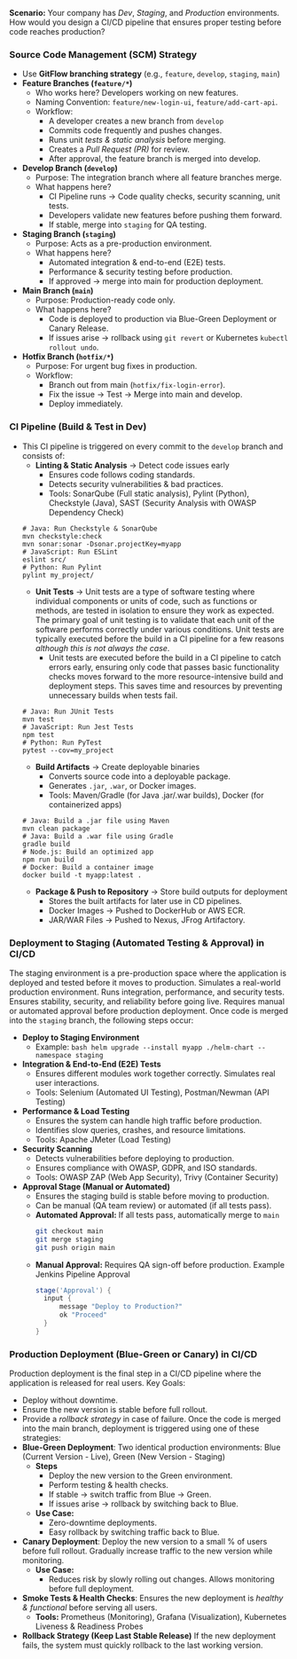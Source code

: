 **Scenario:** Your company has *Dev*, *Staging*, and *Production* environments. How would you design a CI/CD pipeline that ensures proper testing before code reaches production?

### Source Code Management (SCM) Strategy ###
- Use **GitFlow branching strategy** (e.g., `feature`, `develop`, `staging`, `main`)
- **Feature Branches (`feature/*`)**
  - Who works here? Developers working on new features.
  - Naming Convention: `feature/new-login-ui`, `feature/add-cart-api`.
  - Workflow:
    - A developer creates a new branch from `develop`
    - Commits code frequently and pushes changes.
    - Runs unit *tests & static analysis* before merging.
    - Creates a *Pull Request (PR)* for review.
    - After approval, the feature branch is merged into develop.
- **Develop Branch (`develop`)**
  - Purpose: The integration branch where all feature branches merge.
  - What happens here?
    - CI Pipeline runs → Code quality checks, security scanning, unit tests.
    - Developers validate new features before pushing them forward.
    - If stable, merge into `staging` for QA testing.
- **Staging Branch (`staging`)**
  - Purpose: Acts as a pre-production environment.
  - What happens here?
    - Automated integration & end-to-end (E2E) tests.
    - Performance & security testing before production.
    - If approved → merge into main for production deployment.
- **Main Branch (`main`)**
  - Purpose: Production-ready code only.
  - What happens here?
    - Code is deployed to production via Blue-Green Deployment or Canary Release.
    - If issues arise → rollback using `git revert` or Kubernetes `kubectl rollout undo`.
- **Hotfix Branch (`hotfix/*`)**
  - Purpose: For urgent bug fixes in production.
  - Workflow:
    - Branch out from main (`hotfix/fix-login-error`).
    - Fix the issue → Test → Merge into main and develop.
    - Deploy immediately.

### CI Pipeline (Build & Test in Dev) ###
- This CI pipeline is triggered on every commit to the `develop` branch and consists of:
  - **Linting & Static Analysis** → Detect code issues early
    - Ensures code follows coding standards.
    - Detects security vulnerabilities & bad practices.
    - Tools: SonarQube (Full static analysis), Pylint (Python), Checkstyle (Java), SAST (Security Analysis with OWASP Dependency Check)
  ```
  # Java: Run Checkstyle & SonarQube
  mvn checkstyle:check
  mvn sonar:sonar -Dsonar.projectKey=myapp
  # JavaScript: Run ESLint
  eslint src/
  # Python: Run Pylint
  pylint my_project/
  ```
  - **Unit Tests** → Unit tests are a type of software testing where individual components or units of code, such as functions or methods, are tested in isolation to ensure they work as expected. The primary goal of unit testing is to validate that each unit of the software performs correctly under various conditions. Unit tests are typically executed before the build in a CI pipeline for a few reasons *although this is not always the case*.
    - Unit tests are executed before the build in a CI pipeline to catch errors early, ensuring only code that passes basic functionality checks moves forward to the more resource-intensive build and deployment steps. This saves time and resources by preventing unnecessary builds when tests fail.
  ```
  # Java: Run JUnit Tests
  mvn test
  # JavaScript: Run Jest Tests
  npm test
  # Python: Run PyTest
  pytest --cov=my_project
  ```
  - **Build Artifacts** → Create deployable binaries
    - Converts source code into a deployable package.
    - Generates `.jar`, `.war`, or Docker images.
    - Tools: Maven/Gradle (for Java .jar/.war builds), Docker (for containerized apps)
  ```
  # Java: Build a .jar file using Maven
  mvn clean package
  # Java: Build a .war file using Gradle
  gradle build
  # Node.js: Build an optimized app
  npm run build
  # Docker: Build a container image
  docker build -t myapp:latest .
  ```
  - **Package & Push to Repository** → Store build outputs for deployment
    - Stores the built artifacts for later use in CD pipelines.
    - Docker Images → Pushed to DockerHub or AWS ECR.
    - JAR/WAR Files → Pushed to Nexus, JFrog Artifactory.

### Deployment to Staging (Automated Testing & Approval) in CI/CD ###
The staging environment is a pre-production space where the application is deployed and tested before it moves to production. Simulates a real-world production environment. Runs integration, performance, and security tests. Ensures stability, security, and reliability before going live. Requires manual or automated approval before production deployment. Once code is merged into the `staging` branch, the following steps occur:
- **Deploy to Staging Environment**
  - Example: ```bash helm upgrade --install myapp ./helm-chart --namespace staging```
- **Integration & End-to-End (E2E) Tests**
  - Ensures different modules work together correctly. Simulates real user interactions.
  - Tools: Selenium (Automated UI Testing), Postman/Newman (API Testing)
- **Performance & Load Testing**
  - Ensures the system can handle high traffic before production.
  - Identifies slow queries, crashes, and resource limitations.
  - Tools: Apache JMeter (Load Testing)
- **Security Scanning**
  - Detects vulnerabilities before deploying to production.
  - Ensures compliance with OWASP, GDPR, and ISO standards.
  - Tools: OWASP ZAP (Web App Security), Trivy (Container Security)
- **Approval Stage (Manual or Automated)**
  - Ensures the staging build is stable before moving to production.
  - Can be manual (QA team review) or automated (if all tests pass).
  - **Automated Approval:** If all tests pass, automatically merge to `main`
    ```bash
    git checkout main
    git merge staging
    git push origin main
    ```
  - **Manual Approval:** Requires QA sign-off before production. Example Jenkins Pipeline Approval
    ```groovy
    stage('Approval') {
      input {
          message "Deploy to Production?"
          ok "Proceed"
      }
    }
    ```

### Production Deployment (Blue-Green or Canary) in CI/CD ###
Production deployment is the final step in a CI/CD pipeline where the application is released for real users. Key Goals:
- Deploy without downtime.
- Ensure the new version is stable before full rollout.
- Provide a *rollback strategy* in case of failure.
Once the code is merged into the main branch, deployment is triggered using one of these strategies:
- **Blue-Green Deployment**: Two identical production environments: Blue (Current Version - Live), Green (New Version - Staging)
  - **Steps**
    - Deploy the new version to the Green environment.
    - Perform testing & health checks.
    - If stable → switch traffic from Blue → Green.
    - If issues arise → rollback by switching back to Blue.
  - **Use Case:**
    - Zero-downtime deployments.
    - Easy rollback by switching traffic back to Blue.
- **Canary Deployment**: Deploy the new version to a small % of users before full rollout. Gradually increase traffic to the new version while monitoring.
  - **Use Case:**
    - Reduces risk by slowly rolling out changes. Allows monitoring before full deployment.
- **Smoke Tests & Health Checks**: Ensures the new deployment is *healthy & functional* before serving all users.
  - **Tools:** Prometheus (Monitoring), Grafana (Visualization), Kubernetes Liveness & Readiness Probes
- **Rollback Strategy (Keep Last Stable Release)** If the new deployment fails, the system must quickly rollback to the last working version.



    
